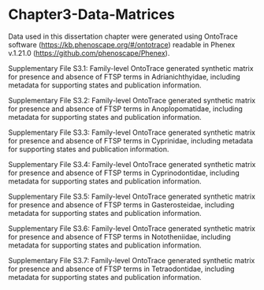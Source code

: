 # Chapter3-Data-Matrices

Data used in this dissertation chapter were generated using OntoTrace software (https://kb.phenoscape.org/#/ontotrace) readable in Phenex v.1.21.0 (https://github.com/phenoscape/Phenex).



Supplementary File S3.1:	Family-level OntoTrace generated synthetic matrix for presence and absence of FTSP terms in Adrianichthyidae, including metadata for supporting states and publication information.

Supplementary File S3.2:	Family-level OntoTrace generated synthetic matrix for presence and absence of FTSP terms in Anoplopomatidae, including metadata for supporting states and publication information.

Supplementary File S3.3:	Family-level OntoTrace generated synthetic matrix for presence and absence of FTSP terms in Cyprinidae, including metadata for supporting states and publication information.

Supplementary File S3.4:	Family-level OntoTrace generated synthetic matrix for presence and absence of FTSP terms in Cyprinodontidae, including metadata for supporting states and publication information.

Supplementary File S3.5:	Family-level OntoTrace generated synthetic matrix for presence and absence of FTSP terms in Gasterosteidae, including metadata for supporting states and publication information.

Supplementary File S3.6:	Family-level OntoTrace generated synthetic matrix for presence and absence of FTSP terms in Nototheniidae, including metadata for supporting states and publication information.

Supplementary File S3.7:	Family-level OntoTrace generated synthetic matrix for presence and absence of FTSP terms in Tetraodontidae, including metadata for supporting states and publication information.
